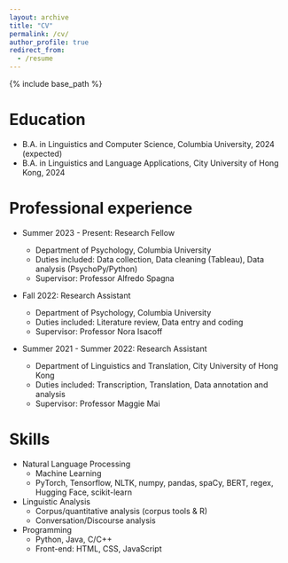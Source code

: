 ```yaml
---
layout: archive
title: "CV"
permalink: /cv/
author_profile: true
redirect_from:
  - /resume
---
```


{% include base_path %}

Education
======
* B.A. in Linguistics and Computer Science, Columbia University, 2024
(expected)
* B.A. in Linguistics and Language Applications, City University of Hong Kong, 2024

Professional experience
======
* Summer 2023 - Present: Research Fellow
  * Department of Psychology, Columbia University
  * Duties included: Data collection, Data cleaning (Tableau), Data analysis (PsychoPy/Python)
  * Supervisor: Professor Alfredo Spagna

* Fall 2022: Research Assistant
  * Department of Psychology, Columbia University
  * Duties included: Literature review, Data entry and coding
  * Supervisor: Professor Nora Isacoff

* Summer 2021 - Summer 2022: Research Assistant
  * Department of Linguistics and Translation, City University of Hong Kong
  * Duties included: Transcription, Translation, Data annotation and analysis
  * Supervisor: Professor Maggie Mai


Skills
======
* Natural Language Processing
  * Machine Learning
  * PyTorch, Tensorflow, NLTK, numpy, pandas, spaCy, BERT, regex, Hugging Face, scikit-learn
* Linguistic Analysis
  * Corpus/quantitative analysis (corpus tools & R)
  * Conversation/Discourse analysis
* Programming
  * Python, Java, C/C++
  * Front-end: HTML, CSS, JavaScript

